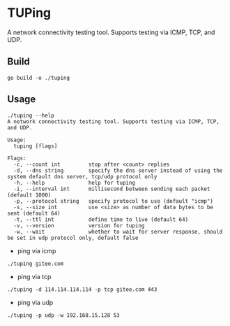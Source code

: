 # TUPing

A network connectivity testing tool. Supports testing via ICMP, TCP, and UDP.

## Build

```
go build -o ./tuping
```

## Usage

```
./tuping --help
A network connectivity testing tool. Supports testing via ICMP, TCP, and UDP.

Usage:
  tuping [flags]

Flags:
  -c, --count int         stop after <count> replies
  -d, --dns string        specify the dns server instead of using the system default dns server, tcp/udp protocol only
  -h, --help              help for tuping
  -i, --interval int      millisecond between sending each packet (default 1000)
  -p, --protocol string   specify protocol to use (default "icmp")
  -s, --size int          use <size> as number of data bytes to be sent (default 64)
  -t, --ttl int           define time to live (default 64)
  -v, --version           version for tuping
  -w, --wait              whether to wait for server response, should be set in udp protocol only, default false
```

- ping via icmp

```
./tuping gitee.com
```

- ping via tcp

```
./tuping -d 114.114.114.114 -p tcp gitee.com 443
```

- ping via udp

```
./tuping -p udp -w 192.168.15.128 53
```
